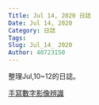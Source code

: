 ```yaml
---
Title: Jul 14, 2020 日誌
Date: Jul 14, 2020
Category: 日誌
Tags: 
Slug: Jul_14_ 2020
Author: 40723150
---
```

整理Jul,10~12的日誌。

<!-- PELICAN_END_SUMMARY -->

[手寫數字影像辨識](https://cs.stanford.edu/people/karpathy/convnetjs/demo/mnist.html)
